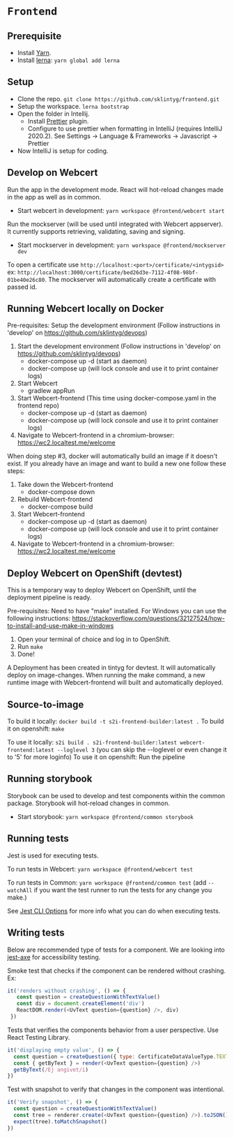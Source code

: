 # `Frontend`

## Prerequisite
- Install [Yarn](https://classic.yarnpkg.com/en/docs/install).
- Install [lerna](https://github.com/lerna/lerna): `yarn global add lerna` 

## Setup

- Clone the repo. `git clone https://github.com/sklintyg/frontend.git`
- Setup the workspace. `lerna bootstrap`
- Open the folder in Intellij. 
    - Install [Prettier](https://plugins.jetbrains.com/plugin/10456-prettier/) plugin.
    - Configure to use prettier when formatting in IntelliJ (requires IntelliJ 2020.2). See Settings -> Language & Frameworks -> Javascript -> Prettier
- Now IntelliJ is setup for coding.

## Develop on Webcert

Run the app in the development mode. React will hot-reload changes made in the app as well as in common.

- Start webcert in development: `yarn workspace @frontend/webcert start`

Run the mockserver (will be used until integrated with Webcert appserver). It currently supports retrieving, validating, saving and signing.

- Start mockserver in development: `yarn workspace @frontend/mockserver dev`

To open a certificate use `http://localhost:<port>/certificate/<intygsid>` ex: `http://localhost:3000/certificate/bed26d3e-7112-4f08-98bf-01be40e26c80`. The mockserver will automatically create a certificate with passed id.

## Running Webcert locally on Docker

Pre-requisites: Setup the development environment (Follow instructions in 'develop' on https://github.com/sklintyg/devops)

1. Start the development environment (Follow instructions in 'develop' on https://github.com/sklintyg/devops)
    * docker-compose up -d (start as daemon)
    * docker-compose up (will lock console and use it to print container logs)
2. Start Webcert
    * gradlew appRun
3. Start Webcert-frontend (This time using docker-compose.yaml in the frontend repo)
    * docker-compose up -d (start as daemon)
    * docker-compose up (will lock console and use it to print container logs)
4. Navigate to Webcert-frontend in a chromium-browser: https://wc2.localtest.me/welcome

When doing step #3, docker will automatically build an image if it doesn't exist. If you already have an image and want to build a new one follow these steps:

1. Take down the Webcert-frontend
    * docker-compose down
2. Rebuild Webcert-frontend
    * docker-compose build
3. Start Webcert-frontend
    * docker-compose up -d (start as daemon)
    * docker-compose up (will lock console and use it to print container logs)
4. Navigate to Webcert-frontend in a chromium-browser: https://wc2.localtest.me/welcome

## Deploy Webcert on OpenShift (devtest)

This is a temporary way to deploy Webcert on OpenShift, until the deployment pipeline is ready.

Pre-requisites: Need to have "make" installed. For Windows you can use the following instructions: https://stackoverflow.com/questions/32127524/how-to-install-and-use-make-in-windows

1. Open your terminal of choice and log in to OpenShift.
2. Run `make`
3. Done! 

A Deployment has been created in tintyg for devtest. It will automatically deploy on image-changes. When running the make command, a new runtime image with Webcert-frontend will built and automatically deployed. 

## Source-to-image

To build it locally: `docker build -t s2i-frontend-builder:latest .`
To build it on openshift: `make`

To use it locally: `s2i build . s2i-frontend-builder:latest webcert-frontend:latest --loglevel 3` (you can skip the --loglevel or even change it to '5' for more loginfo)
To use it on openshift: Run the pipeline

## Running storybook

Storybook can be used to develop and test components within the common package. Storybook will hot-reload changes in common. 

- Start storybook: `yarn workspace @frontend/common storybook`

## Running tests

Jest is used for executing tests. 

To run tests in Webcert:  `yarn workspace @frontend/webcert test`

To run tests in Common:  `yarn workspace @frontend/common test` (add `--watchAll` if you want the test runner to run the tests for any change you make.)

See [Jest CLI Options](https://jestjs.io/docs/en/cli) for more info what you can do when executing tests.

## Writing tests

Below are recommended type of tests for a component. We are looking into [jest-axe](https://www.npmjs.com/package/jest-axe) for accessibility testing.

Smoke test that checks if the component can be rendered without crashing. Ex:

```javascript
it('renders without crashing', () => {
   const question = createQuestionWithTextValue()
   const div = document.createElement('div')
   ReactDOM.render(<UvText question={question} />, div)
 })
```
Tests that verifies the components behavior from a user perspective. Use React Testing Library.
```javascript
it('displaying empty value', () => {
  const question = createQuestion({ type: CertificateDataValueType.TEXT })
  const { getByText } = render(<UvText question={question} />)
  getByText(/Ej angivet/i)
})
```
Test with snapshot to verify that changes in the component was intentional.
```javascript
it('Verify snapshot', () => {
  const question = createQuestionWithTextValue()
  const tree = renderer.create(<UvText question={question} />).toJSON()
  expect(tree).toMatchSnapshot()
})
```

